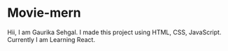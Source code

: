 # Movie-mern
Hii, I am Gaurika Sehgal. I made this project using HTML, CSS, JavaScript. Currently I am Learning React.
